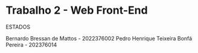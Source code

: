 # Trabalho 2 - Web Front-End


ESTADOS

Bernardo Bressan de Mattos - 2022376002
Pedro Henrique Teixeira Bonfá Pereira - 202376014
